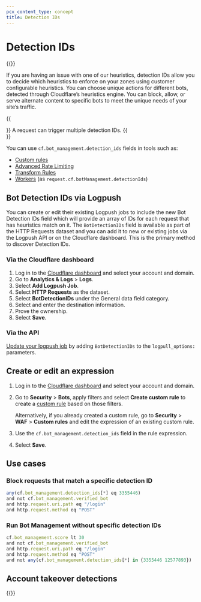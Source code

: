 ```yaml
---
pcx_content_type: concept
title: Detection IDs
---
```


# Detection IDs

{{<render file="_detection-ids.md">}}
<br/>

If you are having an issue with one of our heuristics, detection IDs allow you to decide which heuristics to enforce on your zones using customer configurable heuristics. You can choose unique actions for different bots, detected through Cloudflare’s heuristics engine. You can block, allow, or serve alternate content to specific bots to meet the unique needs of your site’s traffic.

{{<Aside type="note">}}
A request can trigger multiple detection IDs.
{{</Aside>}}

You can use `cf.bot_management.detection_ids` fields in tools such as:

- [Custom rules](/waf/custom-rules/)
- [Advanced Rate Limiting](/waf/rate-limiting-rules/)
- [Transform Rules](/rules/transform/)
- [Workers](/workers/) (as `request.cf.botManagement.detectionIds`)

## Bot Detection IDs via Logpush

You can create or edit their existing Logpush jobs to include the new Bot Detection IDs field which will provide an array of IDs for each request that has heuristics match on it. The `BotDetectionIDs` field is available as part of the HTTP Requests dataset and you can add it to new or existing jobs via the Logpush API or on the Cloudflare dashboard. This is the primary method to discover Detection IDs.

### Via the Cloudflare dashboard

1. Log in to the [Cloudflare dashboard](https://dash.cloudflare.com/) and select your account and domain.
2. Go to **Analytics & Logs** > **Logs**.
3. Select **Add Logpush Job**.
4. Select **HTTP Requests** as the dataset.
5. Select **BotDetectionIDs** under the General data field category.
6. Select and enter the destination information.
7. Prove the ownership.
8. Select **Save**.

### Via the API

[Update your logpush job](/logs/reference/log-output-options/) by adding `BotDetectionIDs` to the  `logpull_options:`  parameters.

## Create or edit an expression

1. Log in to the [Cloudflare dashboard](https://dash.cloudflare.com/) and select your account and domain.
2. Go to **Security** > **Bots**, apply filters and select **Create custom rule** to create a [custom rule](/waf/custom-rules/create-dashboard/) based on those filters.

    Alternatively, if you already created a custom rule, go to **Security** > **WAF** > **Custom rules** and edit the expression of an existing custom rule.

3. Use the `cf.bot_management.detection_ids` field in the rule expression.
4. Select **Save**.

## Use cases

### Block requests that match a specific detection ID

```js
any(cf.bot_management.detection_ids[*] eq 3355446)
and not cf.bot_management.verified_bot
and http.request.uri.path eq "/login"
and http.request.method eq "POST"
```

### Run Bot Management without specific detection IDs

```js
cf.bot_management.score lt 30
and not cf.bot_management.verified_bot
and http.request.uri.path eq "/login"
and http.request.method eq "POST"
and not any(cf.bot_management.detection_ids[*] in {3355446 12577893})
```

## Account takeover detections

{{<render file="_account-takeover-detections.md">}}
